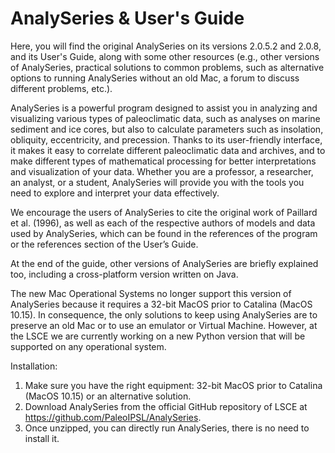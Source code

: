 # AnalySeries & User's Guide
Here, you will find the original AnalySeries on its versions 2.0.5.2 and 2.0.8, and its User's Guide, along with some other resources (e.g., other versions of AnalySeries, practical solutions to common problems, such as alternative options to running AnalySeries without an old Mac, a forum to discuss different problems, etc.).

AnalySeries is a powerful program designed to assist you in analyzing and visualizing various types of paleoclimatic data, such as analyses on marine sediment and ice cores, but also to calculate parameters such as insolation, obliquity, eccentricity, and precession. Thanks to its user-friendly interface, it makes it easy to correlate different paleoclimatic data and archives, and to make different types of mathematical processing for better interpretations and visualization of your data. Whether you are a professor, a researcher, an analyst, or a student, AnalySeries will provide you with the tools you need to explore and interpret your data effectively.

We encourage the users of AnalySeries to cite the original work of Paillard et al. (1996), as well as each of the respective authors of models and data used by AnalySeries, which can be found in the references of the program or the references section of the User’s Guide.

At the end of the guide, other versions of AnalySeries are briefly explained too, including a cross-platform version written on Java.

The new Mac Operational Systems no longer support this version of AnalySeries because it requires a 32-bit MacOS prior to Catalina (MacOS 10.15). In consequence, the only solutions to keep using AnalySeries are to preserve an old Mac or to use an emulator or Virtual Machine. However, at the LSCE we are currently working on a new Python version that will be supported on any operational system.

Installation:
1.  Make sure you have the right equipment: 32-bit MacOS prior to Catalina (MacOS 10.15) or an alternative solution.
2.	Download AnalySeries from the official GitHub repository of LSCE at https://github.com/PaleoIPSL/AnalySeries.
3.	Once unzipped, you can directly run AnalySeries, there is no need to install it.
